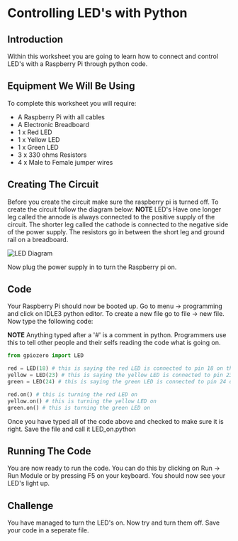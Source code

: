 <link rel="stylesheet" type="text/css" href="C:/Users/kez/Documents/GitHub/DundeeRJam/Resources/mystyle.css">

# Controlling LED's with Python

## Introduction
Within this worksheet you are going to learn how to connect and control LED's with a Raspberry Pi through python code.

## Equipment We Will Be Using
To complete this worksheet you will require:
* A Raspberry Pi with all cables
* A Electronic Breadboard
* 1 x Red LED
* 1 x Yellow LED
* 1 x Green LED
* 3 x 330 ohms Resistors
* 4 x Male to Female jumper wires

## Creating The Circuit
Before you create the circuit make sure the raspberry pi is turned off. To create the circuit follow the diagram below:
**NOTE** LED's Have one longer leg called the annode is always connected to the positive supply of the circuit. The shorter leg called the cathode is connected to the negative side of the power supply. The resistors go in between the short leg and ground rail on a breadboard.

![LED Diagram](C:/Users/kez/Documents/GitHub/DundeeRJam/Resources/Images/LED_Diagram.png)

Now plug the power supply in to turn the Raspberry pi on.

## Code
Your Raspberry Pi should now be booted up. Go to menu -> programming and click on IDLE3 python editor. To create a new file go to file -> new file. Now type the following code:

**NOTE** Anything typed after a '#' is a comment in python. Programmers use this to tell other people and their selfs reading the code what is going on.
```python
from gpiozero import LED

red = LED(18) # this is saying the red LED is connected to pin 18 on the raspberry pi
yellow = LED(23) # this is saying the yellow LED is connected to pin 23 on the raspberry pi
green = LED(24) # this is saying the green LED is connected to pin 24 on the raspberry pi

red.on() # this is turning the red LED on
yellow.on() # this is turning the yellow LED on
green.on() # this is turning the green LED on
```

Once you have typed all of the code above and checked to make sure it is right. Save the file and call it LED_on.python

## Running The Code
You are now ready to run the code. You can do this by clicking on Run -> Run Module or by pressing F5 on your keyboard. You should now see your LED's light up.

## Challenge
You have managed to turn the LED's on. Now try and turn them off. Save your code in a seperate file.
